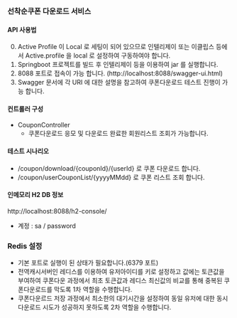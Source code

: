 ### 선착순쿠폰 다운로드 서비스

#### API 사용법
0. Active Profile 이 Local 로 세팅이 되어 있으므로 인텔리제이 또는 이클립스 등에서 Active.profile 을 local 로 설정하여 구동하여야 합니다.
1. Springboot 프로젝트를 빌드 후 인텔리제이 등을 이용하여 jar 를 실행합니다.
2. 8088 포트로 접속이 가능 합니다. (http://localhost:8088/swagger-ui.html)
3. Swagger 문서에 각 URI 에 대한 설명을 참고하여 쿠폰다운로드 테스트 진행이 가능 합니다.

#### 컨트롤러 구성
- CouponController
    - 쿠폰다운로드 응모 및 다운로드 완료한 회원리스트 조회가 가능합니다.

#### 테스트 시나리오
- /coupon/download/{couponId}/{userId} 로 쿠폰 다운로드 합니다.
- /coupon/userCouponList/{yyyyMMdd} 로 쿠폰 리스트 조회 합니다.

#### 인메모리 H2 DB 정보
http://localhost:8088/h2-console/
- 계정 : sa / password

### Redis 설정
- 기본 포트로 실행이 된 상태가 필요합니다.(6379 포트)
- 전역캐시서버인 레디스를 이용하여 유저아이디를 키로 설정하고 값에는 토큰값을 부여하여 쿠폰다운 과정에서 최초 토큰값과 레디스 최신값의 비교를 통해 중복된 쿠폰다운로드를 막도록 1차 역할을 수행합니다.
- 쿠폰다운르드 저장 과정에서 최소한의 대기시간을 설정하여 동일 유저에 대한 동시다운로드 시도가 성공하지 못하도록 2차 역할을 수행합니다.  